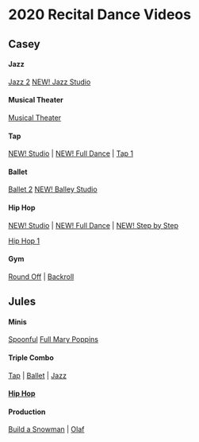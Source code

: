 # 2020 Recital Dance Videos

## Casey

#### Jazz
[Jazz 2](https://www.youtube.com/watch?v=RUau6VWL-fY&feature=youtu.be)
[NEW! Jazz Studio](https://youtu.be/6O_C1pYGKLQ)

#### Musical Theater
[Musical Theater](https://youtu.be/bjSNDNx94v4)

#### Tap
[NEW! Studio](https://youtu.be/ZNyT8vDOxHw) | 
[NEW! Full Dance](https://youtu.be/BMYj1CXcrdc) | 
[Tap 1](https://www.youtube.com/watch?v=Rg9P9zHdevs&feature=youtu.be) 

#### Ballet
[Ballet 2](https://www.youtube.com/watch?v=rY4HUBo4r84&feature=youtu.be)
[NEW! Balley Studio](https://youtu.be/6l2_bTufSOw)

#### Hip Hop
[NEW! Studio](https://youtu.be/yfgPfrCYkBI) | 
[NEW! Full Dance](https://youtu.be/EJFMFSHOGN8) | 
[NEW! Step by Step](https://youtu.be/5ZN3NZJoIZQ)

[Hip Hop 1](https://youtu.be/4DI05hNxX2c)

#### Gym
[Round Off](https://www.youtube.com/watch?v=CEWcIoH6rVo&feature=youtu.be) | 
[Backroll](https://www.youtube.com/watch?v=HhiyVA7aXSI&feature=youtu.be)

## Jules

#### Minis
[Spoonful](https://www.youtube.com/watch?v=tqrPwaTUIyA)
[Full Mary Poppins](https://youtu.be/6tx5FudDBE8)

#### Triple Combo
[Tap](https://youtu.be/nTRomSkuP8o) | 
[Ballet](https://youtu.be/jHBnkbtkdDc) |
[Jazz](https://youtu.be/8YjMZR547d4)


#### [Hip Hop](https://youtu.be/p7cNLBB7dhM)


#### Production
[Build a Snowman](https://www.youtube.com/watch?v=hxbizu9J_P0&feature=youtu.be) | 
[Olaf](https://www.youtube.com/watch?v=O8ajrSeXBEY&feature=youtu.be)
